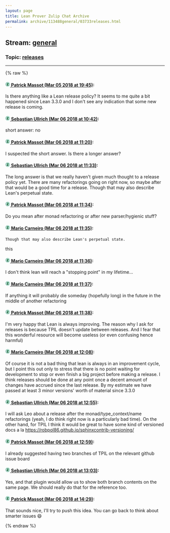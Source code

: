 ```yaml
---
layout: page
title: Lean Prover Zulip Chat Archive 
permalink: archive/113488general/03733releases.html
---
```


## Stream: [general](index.html)
### Topic: [releases](03733releases.html)

---


{% raw %}
#### [![Click to go to Zulip](../../assets/img/zulip2.png) Patrick Massot (Mar 05 2018 at 19:45)](https://leanprover.zulipchat.com/#narrow/stream/113488-general/topic/releases/near/123313063):
Is there anything like a Lean release policy? It seems to me quite a bit happened since Lean 3.3.0 and I don't see any indication that some new release is coming.

#### [![Click to go to Zulip](../../assets/img/zulip2.png) Sebastian Ullrich (Mar 06 2018 at 10:42)](https://leanprover.zulipchat.com/#narrow/stream/113488-general/topic/releases/near/123342909):
short answer: no

#### [![Click to go to Zulip](../../assets/img/zulip2.png) Patrick Massot (Mar 06 2018 at 11:20)](https://leanprover.zulipchat.com/#narrow/stream/113488-general/topic/releases/near/123344199):
I suspected the short answer. Is there a longer answer?

#### [![Click to go to Zulip](../../assets/img/zulip2.png) Sebastian Ullrich (Mar 06 2018 at 11:33)](https://leanprover.zulipchat.com/#narrow/stream/113488-general/topic/releases/near/123344597):
The long answer is that we really haven't given much thought to a release policy yet. There are many refactorings going on right now, so maybe after that would be a good time for a release. Though that may also describe Lean's perpetual state.

#### [![Click to go to Zulip](../../assets/img/zulip2.png) Patrick Massot (Mar 06 2018 at 11:34)](https://leanprover.zulipchat.com/#narrow/stream/113488-general/topic/releases/near/123344647):
Do you mean after monad refactoring or after new parser/hygienic stuff?

#### [![Click to go to Zulip](../../assets/img/zulip2.png) Mario Carneiro (Mar 06 2018 at 11:35)](https://leanprover.zulipchat.com/#narrow/stream/113488-general/topic/releases/near/123344665):
```quote
Though that may also describe Lean's perpetual state.
```
this

#### [![Click to go to Zulip](../../assets/img/zulip2.png) Mario Carneiro (Mar 06 2018 at 11:36)](https://leanprover.zulipchat.com/#narrow/stream/113488-general/topic/releases/near/123344716):
I don't think lean will reach a "stopping point" in my lifetime...

#### [![Click to go to Zulip](../../assets/img/zulip2.png) Mario Carneiro (Mar 06 2018 at 11:37)](https://leanprover.zulipchat.com/#narrow/stream/113488-general/topic/releases/near/123344726):
If anything it will probably die someday (hopefully long) in the future in the middle of another refactoring

#### [![Click to go to Zulip](../../assets/img/zulip2.png) Patrick Massot (Mar 06 2018 at 11:38)](https://leanprover.zulipchat.com/#narrow/stream/113488-general/topic/releases/near/123344769):
I'm very happy that Lean is always improving. The reason why I ask for releases is because TPIL doesn't update between releases. And I fear that this wonderful resource will become useless (or even confusing hence harmful)

#### [![Click to go to Zulip](../../assets/img/zulip2.png) Mario Carneiro (Mar 06 2018 at 12:08)](https://leanprover.zulipchat.com/#narrow/stream/113488-general/topic/releases/near/123345794):
Of course it is not a bad thing that lean is always in an improvement cycle, but I point this out only to stress that there is no point waiting for development to stop or even finish a big project before making a release. I think releases should be done at any point once a decent amount of changes have accrued since the last release. By my estimate we have passed at least 3 minor versions' worth of material since 3.3.0

#### [![Click to go to Zulip](../../assets/img/zulip2.png) Sebastian Ullrich (Mar 06 2018 at 12:55)](https://leanprover.zulipchat.com/#narrow/stream/113488-general/topic/releases/near/123347274):
I will ask Leo about a release after the monad/type_context/name refactorings (yeah, I do think right now is a particularly bad time). On the other hand, for TPIL I think it would be great to have some kind of versioned docs a la https://robpol86.github.io/sphinxcontrib-versioning/

#### [![Click to go to Zulip](../../assets/img/zulip2.png) Patrick Massot (Mar 06 2018 at 12:59)](https://leanprover.zulipchat.com/#narrow/stream/113488-general/topic/releases/near/123347386):
I already suggested having two branches of TPIL on the relevant github issue board

#### [![Click to go to Zulip](../../assets/img/zulip2.png) Sebastian Ullrich (Mar 06 2018 at 13:03)](https://leanprover.zulipchat.com/#narrow/stream/113488-general/topic/releases/near/123347502):
Yes, and that plugin would allow us to show both branch contents on the same page. We should really do that for the reference too.

#### [![Click to go to Zulip](../../assets/img/zulip2.png) Patrick Massot (Mar 06 2018 at 14:29)](https://leanprover.zulipchat.com/#narrow/stream/113488-general/topic/releases/near/123350064):
That sounds nice, I'll try to push this idea. You can go back to think about smarter issues :smile:


{% endraw %}
